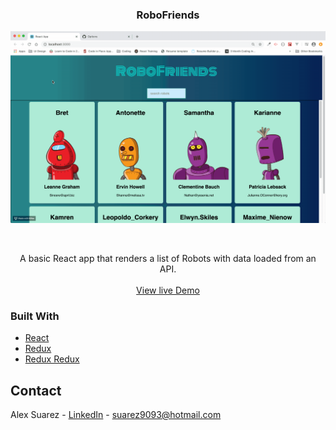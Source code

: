  <h3 align="center">RoboFriends</h3>
 
![Project Name](gif/robofriends.gif)

<!-- PROJECT LOGO -->
<br />
<p align="center">
  
  </a>
  <p align="center">
    A basic React app that renders a list of Robots with data loaded from an API.
    <br />
    <br />
    <a href="https://suarez9093.github.io/robo-friends/">View live Demo</a>
  </p>
</p>

### Built With

- [React](https://reactjs.org/)
- [Redux](https://redux.js.org/)
- [Redux Redux](https://react-redux.js.org/)

<!-- CONTACT -->

## Contact

Alex Suarez - [LinkedIn](https://www.linkedin.com/in/alexsuarez9093/) - suarez9093@hotmail.com
